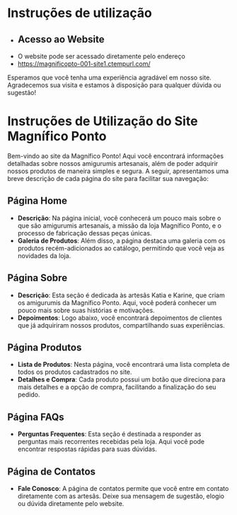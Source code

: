 # Instruções de utilização

- ## Acesso ao Website
- O website pode ser acessado diretamente pelo endereço<li><a href="[src/README.md](https://magnificopto-001-site1.ctempurl.com/)">https://magnificopto-001-site1.ctempurl.com/</a></li>

Esperamos que você tenha uma experiência agradável em nosso site. Agradecemos sua visita e estamos à disposição para qualquer dúvida ou sugestão!

# Instruções de Utilização do Site Magnífico Ponto

Bem-vindo ao site da Magnífico Ponto! Aqui você encontrará informações detalhadas sobre nossos amigurumis artesanais, além de poder adquirir nossos produtos de maneira simples e segura. A seguir, apresentamos uma breve descrição de cada página do site para facilitar sua navegação:

## Página Home
- **Descrição**: Na página inicial, você conhecerá um pouco mais sobre o que são amigurumis artesanais, a missão da loja Magnífico Ponto, e o processo de fabricação dessas peças únicas.
- **Galeria de Produtos**: Além disso, a página destaca uma galeria com os produtos recém-adicionados ao catálogo, permitindo que você veja as novidades da loja.

## Página Sobre
- **Descrição**: Esta seção é dedicada às artesãs Katia e Karine, que criam os amigurumis da Magnífico Ponto. Aqui, você poderá conhecer um pouco mais sobre suas histórias e motivações.
- **Depoimentos**: Logo abaixo, você encontrará depoimentos de clientes que já adquiriram nossos produtos, compartilhando suas experiências.

## Página Produtos
- **Lista de Produtos**: Nesta página, você encontrará uma lista completa de todos os produtos cadastrados no site.
- **Detalhes e Compra**: Cada produto possui um botão que direciona para mais detalhes e a opção de compra, facilitando a finalização do seu pedido.

## Página FAQs
- **Perguntas Frequentes**: Esta seção é destinada a responder as perguntas mais recorrentes recebidas pela loja. Aqui você pode encontrar respostas rápidas para suas dúvidas.

## Página de Contatos
- **Fale Conosco**: A página de contatos permite que você entre em contato diretamente com as artesãs. Deixe sua mensagem de sugestão, elogio ou dúvida diretamente pelo website.

